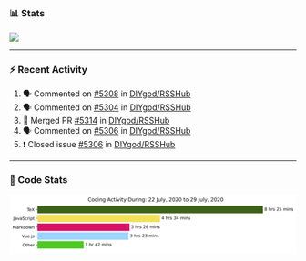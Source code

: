 ### :bar_chart: Stats

<a href="#">
  <img align="center" src="https://github-readme-stats.vercel.app/api?username=henryqw&count_private=true&show_icons=true" />
</a>
<!-- <a href="#">
  <img align="center" src="https://github-readme-stats-git-master.henryqw.vercel.app/api/top-langs/?username=HenryQW&layout=compact" />
</a> -->

---

### :zap: Recent Activity

<!--START_SECTION:activity-->

1. 🗣 Commented on [#5308](https://github.com//DIYgod/RSSHub/issues/5308) in [DIYgod/RSSHub](https://github.com//DIYgod/RSSHub)
2. 🗣 Commented on [#5304](https://github.com//DIYgod/RSSHub/issues/5304) in [DIYgod/RSSHub](https://github.com//DIYgod/RSSHub)
3. 🎉 Merged PR [#5314](https://github.com//DIYgod/RSSHub/pull/5314) in [DIYgod/RSSHub](https://github.com//DIYgod/RSSHub)
4. 🗣 Commented on [#5306](https://github.com//DIYgod/RSSHub/issues/5306) in [DIYgod/RSSHub](https://github.com//DIYgod/RSSHub)
5. ❗️ Closed issue [#5306](https://github.com//DIYgod/RSSHub/issues/5306) in [DIYgod/RSSHub](https://github.com//DIYgod/RSSHub)
<!--END_SECTION:activity-->

---

### :calendar: Code Stats

![WakaTime](https://github.com/HenryQW/HenryQW/blob/master/images/stat.svg)

